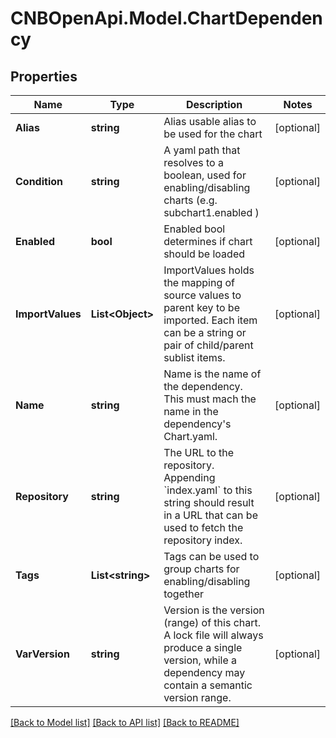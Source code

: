 # CNBOpenApi.Model.ChartDependency

## Properties

Name | Type | Description | Notes
------------ | ------------- | ------------- | -------------
**Alias** | **string** | Alias usable alias to be used for the chart | [optional] 
**Condition** | **string** | A yaml path that resolves to a boolean, used for enabling/disabling charts (e.g. subchart1.enabled ) | [optional] 
**Enabled** | **bool** | Enabled bool determines if chart should be loaded | [optional] 
**ImportValues** | **List&lt;Object&gt;** | ImportValues holds the mapping of source values to parent key to be imported. Each item can be a string or pair of child/parent sublist items. | [optional] 
**Name** | **string** | Name is the name of the dependency.  This must mach the name in the dependency&#39;s Chart.yaml. | [optional] 
**Repository** | **string** | The URL to the repository.  Appending &#x60;index.yaml&#x60; to this string should result in a URL that can be used to fetch the repository index. | [optional] 
**Tags** | **List&lt;string&gt;** | Tags can be used to group charts for enabling/disabling together | [optional] 
**VarVersion** | **string** | Version is the version (range) of this chart.  A lock file will always produce a single version, while a dependency may contain a semantic version range. | [optional] 

[[Back to Model list]](../../README.md#documentation-for-models) [[Back to API list]](../../README.md#documentation-for-api-endpoints) [[Back to README]](../../README.md)

